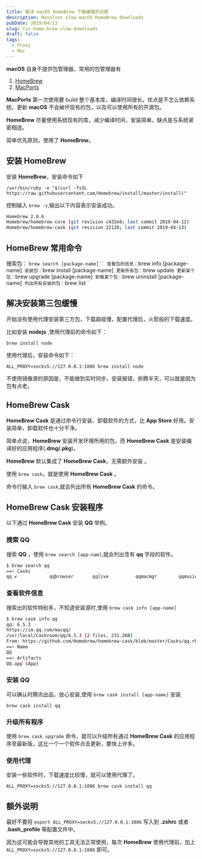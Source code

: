 ```yaml
---
title: 解决 macOS HomeBrew 下载缓慢的问题
description: Resolves slow macOS HomeBrew downloads
pubDate: 2019/04/13
slug: fix-home-brew-slow-downloads
draft: false
tags:
  - Proxy
  - Mac
---
```


**macOS** 自身不提供包管理器，常用的包管理器有

1. [HomeBrew](https://brew.sh/)
2. [MacPorts](https://www.macports.org/)

**MacPorts** 第一次使用要 build 整个基本库，编译时间很长。优点是不怎么依赖系统，更新 **macOS** 不会破坏现有的包，以及可以使用所有的开源包。

**HomeBrew** 尽量使用系统现有的库，减少编译时间，安装简单。缺点是与系统紧密相连。

简单优先原则，使用了 **HomeBrew**。

## 安装 HomeBrew

安装 **HomeBrew**，安装命令如下

`/usr/bin/ruby -e "$(curl -fsSL https://raw.githubusercontent.com/Homebrew/install/master/install)"`

控制输入 `brew -v`,输出以下内容表示安装成功。

```bash
Homebrew 2.0.6
Homebrew/homebrew-core (git revision c432e8; last commit 2019-04-12)
Homebrew/homebrew-cask (git revision 22128; last commit 2019-04-13)
```

## HomeBrew 常用命令

搜索包： `brew search [package-name]``
查看包的信息：`brew info [package-name]`
安装包：`brew install [package-name]`
更新所有包：`brew update`
更新某个包：`brew upgrade [package-name]`
卸载某个包：`brew uninstall [package-name]`
列出所有安装的包：`brew list `

## 解决安装第三包缓慢

开始没有使用代理安装第三方包，下载超级慢，配置代理后，火箭般的下载速度。

比如安装 **nodejs** ,使用代理前的命令如下：

`brew install node`

使用代理后，安装命令如下：

`ALL_PROXY=socks5://127.0.0.1:1086 brew install node`

不使用镜像源的原因是，不能做到实时同步。安装报错，折腾半天，可以就是因为包有点老。

## HomeBrew Cask

**HomeBrew Cask** 是通过命令行安装、卸载软件的方式，比 **App Store** 好用。安装简单，卸载软件也十分干净。

简单点说，**HomeBrew** 安装开发环境所用的包，而 **HomeBrew Cask** 是安装编译好的应用程序(**.dmg/.pkg**)。

**HomeBrew** 默认集成了 **HomeBrew Cask**，无需额外安装 。

使用 `brew cask`，就是使用 **HomeBrew Cask** 。

命令行输入 `brew cask`,就会列出所有 **HomeBrew Cask** 的命令。

## HomeBrew Cask 安装程序

以下通过 **HomeBrew Cask** 安装 **QQ** 举例。

### 搜索 QQ

搜索 **QQ** ，使用 `brew search [app-nam]`,就会列出含有 **qq** 字段的软件。

```bash
$ brew search qq
==> Casks
qq ✔            qqbrowser       qqlive          qqmacmgr        qqmusic
```

### 查看软件信息

搜索出的软件特别多，不知道安装源时,使用 `brew cask info [app-name]`

```bash
$ brew cask info qq
qq: 6.5.3
https://im.qq.com/macqq/
/usr/local/Caskroom/qq/6.5.3 (2 files, 231.2KB)
From: https://github.com/Homebrew/homebrew-cask/blob/master/Casks/qq.rb
==> Name
QQ
==> Artifacts
QQ.app (App)
```

### 安装 QQ

可以确认时腾讯出品，放心安装,使用 `brew cask install [app-name]` 安装

`brew cask install qq`

### 升级所有程序

使用 `brew cask upgrade` 命令，就可以升级所有通过 **HomeBrew Cask** 的应用程序至最新版，这比一个一个软件点击更新，要快上许多。

### 使用代理

安装一些软件时，下载速度比较慢，就可以使用代理了。

`ALL_PROXY=socks5://127.0.0.1:1086 brew cask install qq`

## 额外说明

最好不要将 `export ALL_PROXY=socks5://127.0.0.1:1086` 写入到 **.zshrc** 或者 **.bash_profile** 等配置文件中。

因为这可能会导致其他的工具无法正常使用，每次 **HomeBrew** 使用代理前，加上 `ALL_PROXY=socks5://127.0.0.1:1086` 即可。
